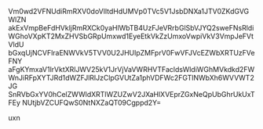 Vm0wd2VFNUdiRmRXV0doVlltdHdUMVp0TVc5V1JsbDNXa1JTV0ZKdGVGWlZN
akExVmpBeFdHVkljRmRXCk0yaHlWbTB4UzFJeVRrbGlSbVJYQ2sweFNsRldi
WGhoVXpKT2MxZHVSbGRpUmxwd1EyeEtkVkZzUmxoVwpiVkV3VmpJeFVtVldU
bGxqUjNCVFlraENWVkV5TVV0U2JHUlpZMFprV0FwVFJVcEZWbXRTUzFVeFNY
aFgKYmxaV1lrVktXRlJWV25kV1JrVjVaVWRHVTFacldsWldiWGhMVkdkd2FW
WnJiRFpXYTJRd1dWZFJlRlJzClpGVUtZa1phVDFWc2FGTlNWbXh6WVVWT2JG
SnRVbGxYV0hCelZWWldXRTlWZUZwV2JXaHlXVEprZGxNeQpUbGhrUkUxTFEy
NUtjbVZCUFQwS0NtNXZaQT09Cgppd2Y=

uxn
